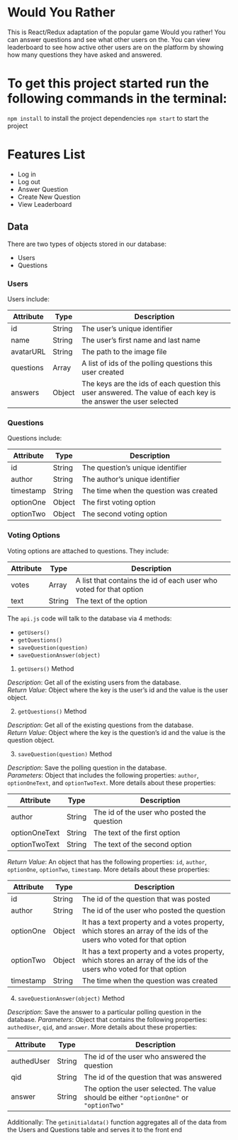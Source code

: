 # Would You Rather

This is React/Redux adaptation of the popular game Would you rather! You can answer questions and see what other users on the. You can view leaderboard to see how active other users are on the platform by showing how many questions they have asked and answered.

# To get this project started run the following commands in the terminal:

`npm install` to install the project dependencies
`npm start` to start the project

# Features List

- Log in
- Log out
- Answer Question
- Create New Question
- View Leaderboard

## Data

There are two types of objects stored in our database:

- Users
- Questions

### Users

Users include:

| Attribute | Type   | Description                                                                                                     |
| --------- | ------ | --------------------------------------------------------------------------------------------------------------- |
| id        | String | The user’s unique identifier                                                                                    |
| name      | String | The user’s first name and last name                                                                             |
| avatarURL | String | The path to the image file                                                                                      |
| questions | Array  | A list of ids of the polling questions this user created                                                        |
| answers   | Object | The keys are the ids of each question this user answered. The value of each key is the answer the user selected |

### Questions

Questions include:

| Attribute | Type   | Description                            |
| --------- | ------ | -------------------------------------- |
| id        | String | The question’s unique identifier       |
| author    | String | The author’s unique identifier         |
| timestamp | String | The time when the question was created |
| optionOne | Object | The first voting option                |
| optionTwo | Object | The second voting option               |

### Voting Options

Voting options are attached to questions. They include:

| Attribute | Type   | Description                                                        |
| --------- | ------ | ------------------------------------------------------------------ |
| votes     | Array  | A list that contains the id of each user who voted for that option |
| text      | String | The text of the option                                             |

The `api.js` code will talk to the database via 4 methods:

- `getUsers()`
- `getQuestions()`
- `saveQuestion(question)`
- `saveQuestionAnswer(object)`

1. `getUsers()` Method

_Description_: Get all of the existing users from the database.  
_Return Value_: Object where the key is the user’s id and the value is the user object.

2. `getQuestions()` Method

_Description_: Get all of the existing questions from the database.  
_Return Value_: Object where the key is the question’s id and the value is the question object.

3. `saveQuestion(question)` Method

_Description_: Save the polling question in the database.  
_Parameters_: Object that includes the following properties: `author`, `optionOneText`, and `optionTwoText`. More details about these properties:

| Attribute     | Type   | Description                                |
| ------------- | ------ | ------------------------------------------ |
| author        | String | The id of the user who posted the question |
| optionOneText | String | The text of the first option               |
| optionTwoText | String | The text of the second option              |

_Return Value_: An object that has the following properties: `id`, `author`, `optionOne`, `optionTwo`, `timestamp`. More details about these properties:

| Attribute | Type   | Description                                                                                                          |
| --------- | ------ | -------------------------------------------------------------------------------------------------------------------- |
| id        | String | The id of the question that was posted                                                                               |
| author    | String | The id of the user who posted the question                                                                           |
| optionOne | Object | It has a text property and a votes property, which stores an array of the ids of the users who voted for that option |
| optionTwo | Object | It has a text property and a votes property, which stores an array of the ids of the users who voted for that option |
| timestamp | String | The time when the question was created                                                                               |

4. `saveQuestionAnswer(object)` Method

_Description_: Save the answer to a particular polling question in the database.
_Parameters_: Object that contains the following properties: `authedUser`, `qid`, and `answer`. More details about these properties:

| Attribute  | Type   | Description                                                                             |
| ---------- | ------ | --------------------------------------------------------------------------------------- |
| authedUser | String | The id of the user who answered the question                                            |
| qid        | String | The id of the question that was answered                                                |
| answer     | String | The option the user selected. The value should be either `"optionOne"` or `"optionTwo"` |

Additionally:
The `getinitialdata()` function aggregates all of the data from the Users and Questions table and serves it to the front end

